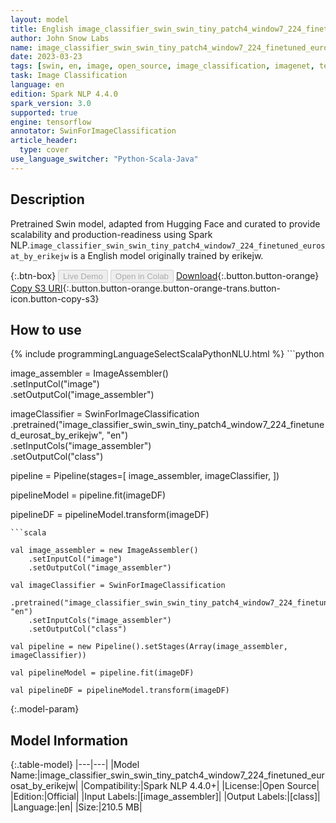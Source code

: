 ```yaml
---
layout: model
title: English image_classifier_swin_swin_tiny_patch4_window7_224_finetuned_eurosat_by_erikejw TFSwinForImageClassification from erikejw
author: John Snow Labs
name: image_classifier_swin_swin_tiny_patch4_window7_224_finetuned_eurosat_by_erikejw
date: 2023-03-23
tags: [swin, en, image, open_source, image_classification, imagenet, tensorflow]
task: Image Classification
language: en
edition: Spark NLP 4.4.0
spark_version: 3.0
supported: true
engine: tensorflow
annotator: SwinForImageClassification
article_header:
  type: cover
use_language_switcher: "Python-Scala-Java"
---
```


## Description

Pretrained Swin  model, adapted from Hugging Face and curated to provide scalability and production-readiness using Spark NLP.`image_classifier_swin_swin_tiny_patch4_window7_224_finetuned_eurosat_by_erikejw` is a English model originally trained by erikejw.

{:.btn-box}
<button class="button button-orange" disabled>Live Demo</button>
<button class="button button-orange" disabled>Open in Colab</button>
[Download](https://s3.amazonaws.com/auxdata.johnsnowlabs.com/public/models/image_classifier_swin_swin_tiny_patch4_window7_224_finetuned_eurosat_by_erikejw_en_4.4.0_3.0_1679593412874.zip){:.button.button-orange}
[Copy S3 URI](s3://auxdata.johnsnowlabs.com/public/models/image_classifier_swin_swin_tiny_patch4_window7_224_finetuned_eurosat_by_erikejw_en_4.4.0_3.0_1679593412874.zip){:.button.button-orange.button-orange-trans.button-icon.button-copy-s3}

## How to use



<div class="tabs-box" markdown="1">
{% include programmingLanguageSelectScalaPythonNLU.html %}
```python

image_assembler  = ImageAssembler() \
    .setInputCol("image") \
    .setOutputCol("image_assembler")

imageClassifier  = SwinForImageClassification \
    .pretrained("image_classifier_swin_swin_tiny_patch4_window7_224_finetuned_eurosat_by_erikejw", "en") \
    .setInputCols("image_assembler") \
    .setOutputCol("class")

pipeline = Pipeline(stages=[
  image_assembler,
  imageClassifier,
])

pipelineModel = pipeline.fit(imageDF)

pipelineDF = pipelineModel.transform(imageDF)
```
```scala

val image_assembler = new ImageAssembler() 
    .setInputCol("image") 
    .setOutputCol("image_assembler")

val imageClassifier = SwinForImageClassification
    .pretrained("image_classifier_swin_swin_tiny_patch4_window7_224_finetuned_eurosat_by_erikejw", "en")
    .setInputCols("image_assembler") 
    .setOutputCol("class") 

val pipeline = new Pipeline().setStages(Array(image_assembler, imageClassifier))

val pipelineModel = pipeline.fit(imageDF)

val pipelineDF = pipelineModel.transform(imageDF)

```
</div>

{:.model-param}
## Model Information

{:.table-model}
|---|---|
|Model Name:|image_classifier_swin_swin_tiny_patch4_window7_224_finetuned_eurosat_by_erikejw|
|Compatibility:|Spark NLP 4.4.0+|
|License:|Open Source|
|Edition:|Official|
|Input Labels:|[image_assembler]|
|Output Labels:|[class]|
|Language:|en|
|Size:|210.5 MB|